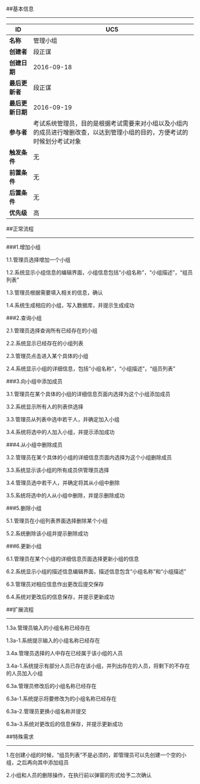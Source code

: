 ##基本信息

----

|ID|UC5|
|---|---|
|**名称**|管理小组|
|**创建者**|段正谋|
|**创建日期**|2016-09-18|
|**最后更新者**|段正谋|
|**最后更新日期**|2016-09-19|
|**参与者**|考试系统管理员，目的是根据考试需要来对小组以及小组内的成员进行增删改查，以达到管理小组的目的，方便考试的时候划分考试对象|
|**触发条件**|无|
|**前置条件**|无|
|**后置条件**|无|
|**优先级**|高|

##正常流程

----

###1.增加小组
1.1.管理员选择增加一个小组
1.2.系统显示小组信息的编辑界面，小组信息包括“小组名称”，“小组描述”，“组员列表”
1.3.管理员根据需要填入相关的信息，确认
1.4.系统生成相应的小组，写入数据库，并提示生成成功###2.查询小组
2.1.管理员选择查询所有已经存在的小组
2.2.系统显示已经存在的小组列表
2.3.管理员点击进入某个具体的小组
2.4.系统显示小组的详细信息，包括“小组名称”，“小组描述”，“组员列表”###3.向小组中添加成员
3.1.管理员在某个具体的小组的详细信息页面内选择为这个小组添加成员
3.2.系统显示所有人的列表供选择
3.3.管理员从列表中选中若干人，并确定加入小组
3.4.系统将选中的人加入小组，并提示添加成功###4.从小组中删除成员
3.2.管理员在某个具体的小组的详细信息页面内选择为这个小组删除成员
3.3.系统显示该小组的所有成员供管理员选择
3.4.管理员选中若干人，并确定将其从小组中删除
3.5.系统将选中的人从小组中删除，并提示删除成功###5.删除小组
5.1.管理员在小组列表界面选择删除某个小组
5.2.系统删除该小组并提示删除成功###6.更新小组
6.1.管理员在某个小组的详细信息页面选择更新小组的信息
6.2.系统显示小组的描述信息编辑界面，描述信息包含“小组名称”和“小组描述”
6.3.管理员对相应信息作出更改后提交保存
6.4.系统对更改后的信息保存，并提示更新成功


##扩展流程

----

1.3a.管理员输入的小组名称已经存在
1.3a-1.系统提示输入的小组名称已经存在3.4a.管理员选择的人中存在已经属于该小组的人员
3.4a-1.系统提示有部分人员已存在该小组，并列出存在的人员，将剩下的不存在的人员加入小组6.3a.管理员修改后的小组名称已经存在
6.3a-1.系统提示将要修改为的小组名称已经存在
6.3a-2.管理员更换小组名称并提交
6.3a-3.系统对更改后的信息保存，并提示更新成功

##特殊需求

----

1.在创建小组的时候，“组员列表”不是必须的，即管理员可以先创建一个空的小组，之后再向其中添加组员
2.小组和人员的删除操作，在执行前以弹窗的形式给予二次确认